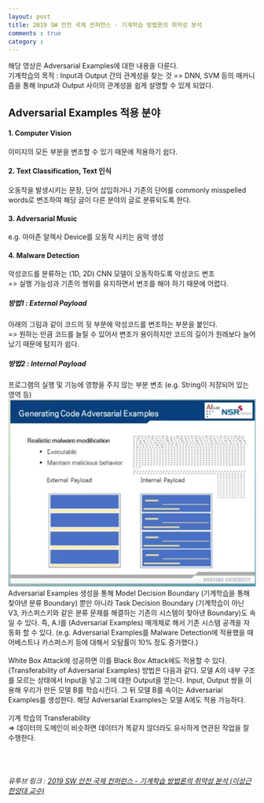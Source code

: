 ```yaml
---
layout: post
title: 2019 SW 안전 국제 컨퍼런스 - 기계학습 방법론의 취약성 분석
comments : true
category : 
---
```


해당 영상은 Adversarial Examples에 대한 내용을 다룬다. 
<br/>
기계학습의 목적 : Input과 Output 간의 관계성을 찾는 것
=> DNN, SVM 등의 매커니즘을 통해 Input과 Output 사이의 관계성을 쉽게 설명할 수 있게 되었다. 
<br/>
## Adversarial Examples 적용 분야
#### 1. Computer Vision
이미지의 모든 부분을 변조할 수 있기 때문에 적용하기 쉽다.
#### 2. Text Classification, Text 인식
오동작을 발생시키는 문장, 단어 삽입하거나 기존의 단어를 commonly misspelled words로 변조하여 해당 글이 다른 분야의 글로 분류되도록 한다.
#### 3. Adversarial Music
e.g. 아마존 알렉사 Device를 오동작 시키는 음악 생성 <br/>
#### 4. Malware Detection
악성코드를 분류하는 (1D, 2D) CNN 모델이 오동작하도록 악성코드 변조 <br/>
=> 실행 가능성과 기존의 행위를 유지하면서 변조를 해야 하기 때문에 어렵다. <br/>
##### 방법1 : External Payload
아래의 그림과 같이 코드의 뒷 부분에 악성코드를 변조하는 부분을 붙인다. <br/>
=> 원하는 만큼 코드를 늘릴 수 있어서 변조가 용이하지만 코드의 길이가 원래보다 늘어났기 때문에 탐지가 쉽다.
##### 방법2 : Internal Payload
프로그램의 실행 및 기능에 영향을 주지 않는 부분 변조
(e.g. String이 저장되어 있는 영역 등)
![Alt text](../img/external_internal_payload.JPG)
<br/>
Adversarial Examples 생성을 통해 Model Decision Boundary (기계학습을 통해 찾아낸 분류 Boundary) 뿐만 아니라 Task Decision Boundary (기계학습이 아닌 V3, 카스퍼스키와 같은 분류 문제를 해결하는 기존의 시스템이 찾아낸 Boundary)도 속일 수 있다. 즉, A.I를 (Adversarial Examples) 매개체로 해서 기존 시스템 공격을 자동화 할 수 있다. (e.g. Adversarial Examples를 Malware Detection에 적용했을 때 어베스트나 카스퍼스키 등에 대해서 오탐률이 10% 정도 증가했다.) 
<br/><br/>
White Box Attack에 성공하면 이를 Black Box Attack에도 적용할 수 있다. (Transferability of Adversarial Examples) 방법은 다음과 같다. 모델 A의 내부 구조를 모르는 상태에서 Input을 넣고 그에 대한 Output을 얻는다. Input, Output 쌍을 이용해 우리가 만든 모델 B를 학습시킨다. 그 뒤 모델 B를 속이는 Adversarial Examples를 생성한다. 해당 Adversarial Examples는 모델 A에도 적용 가능하다.
<br/><br/>
기계 학습의 Transferability <br/>
=> 데이터의 도메인이 비슷하면 데이터가 똑같지 않더라도 유사하게 연관된 작업을 잘 수행한다.

<br/><br/>
###### 유투브 링크 : [2019 SW 안전 국제 컨퍼런스 - 기계학습 방법론의 취약성 분석 (이상근 한양대 교수)](https://www.youtube.com/watch?v=aho30FijZQc)


